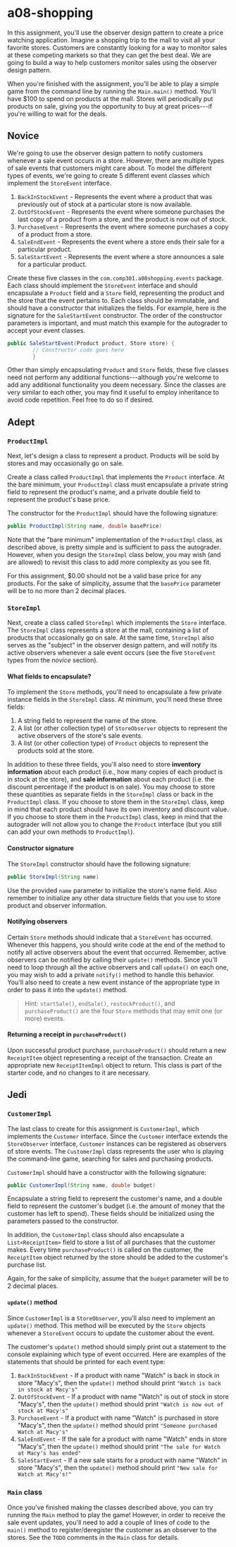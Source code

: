 # a08-shopping

In this assignment, you'll use the observer design pattern to create a price watching application. Imagine a shopping trip to the mall to visit all your favorite stores. Customers are constantly looking for a way to monitor sales at these competing markets so that they can get the best deal. We are going to build a way to help customers monitor sales using the observer design pattern.

When you're finished with the assignment, you'll be able to play a simple game from the command line by running the `Main.main()` method. You'll have $100 to spend on products at the mall. Stores will periodically put products on sale, giving you the opportunity to buy at great prices---if you're willing to wait for the deals.


## Novice

We're going to use the observer design pattern to notify customers whenever a sale event occurs in a store. However, there are multiple types of sale events that customers might care about. To model the different types of events, we're going to create 5 different event classes which implement the `StoreEvent` interface.

1. `BackInStockEvent` - Represents the event where a product that was previously out of stock at a particular store is now available.
2. `OutOfStockEvent` - Represents the event where someone purchases the last copy of a product from a store, and the product is now out of stock.
3. `PurchaseEvent` - Represents the event where someone purchases a copy of a product from a store.
4. `SaleEndEvent` - Represents the event where a store ends their sale for a particular product.
5. `SaleStartEvent` - Represents the event where a store announces a sale for a particular product.

Create these five classes in the `com.comp301.a08shopping.events` package. Each class should implement the `StoreEvent` interface and should encapsulate a `Product` field and a `Store` field, representing the product and the store that the event pertains to. Each class should be immutable, and should have a constructor that initializes the fields. For example, here is the signature for the `SaleStartEvent` constructor. The order of the constructor parameters is important, and must match this example for the autograder to accept your event classes.

```java
public SaleStartEvent(Product product, Store store) {
        // Constructor code goes here
        }
```

Other than simply encapsulating `Product` and `Store` fields, these five classes need not perform any additional functions---although you're welcome to add any additional functionality you deem necessary. Since the classes are very similar to each other, you may find it useful to employ inheritance to avoid code repetition. Feel free to do so if desired.


## Adept

### `ProductImpl`

Next, let's design a class to represent a product. Products will be sold by stores and may occasionally go on sale.

Create a class called `ProductImpl` that implements the `Product` interface. At the bare minimum, your `ProductImpl` class must encapsulate a private string field to represent the product's name, and a private double field to represent the product's base price.

The constructor for the `ProductImpl` should have the following signature:

```java
public ProductImpl(String name, double basePrice)
```

Note that the "bare minimum" implementation of the `ProductImpl` class, as described above, is pretty simple and is sufficient to pass the autograder. However, when you design the `StoreImpl` class below, you may wish (and are allowed) to revisit this class to add more complexity as you see fit.

For this assignment, $0.00 should not be a valid base price for any products. For the sake of
simplicity, assume that the `basePrice` parameter will be to no more than 2 decimal places.



### `StoreImpl`

Next, create a class called `StoreImpl` which implements the `Store` interface. The `StoreImpl` class represents a store at the mall, containing a list of products that occasionally go on sale. At the same time, `StoreImpl` also serves as the "subject" in the observer design pattern, and will notify its active observers whenever a sale event occurs (see the five `StoreEvent` types from the *novice* section).

#### What fields to encapsulate?

To implement the `Store` methods, you'll need to encapsulate a few private instance fields in the `StoreImpl` class. At minimum, you'll need these three fields:

1. A string field to represent the name of the store.
2. A list (or other collection type) of `StoreObserver` objects to represent the active observers of the store's sale events.
3. A list (or other collection type) of `Product` objects to represent the products sold at the store.

In addition to these three fields, you'll also need to store **inventory information** about each product (i.e., how many copies of each product is in stock at the store), and **sale information** about each product (i.e. the discount percentage if the product is on sale). You may choose to store these quantities as separate fields in the `StoreImpl` class or back in the `ProductImpl` class. If you choose to store them in the `StoreImpl` class, keep in mind that each product should have its own inventory and discount value. If you choose to store them in the `ProductImpl` class, keep in mind that the autograder will not allow you to change the `Product` interface (but you still can add your own methods to `ProductImpl`).


#### Constructor signature

The `StoreImpl` constructor should have the following signature:

```java
public StoreImpl(String name)
```

Use the provided `name` parameter to initialize the store's name field. Also remember to initialize any other data structure fields that you use to store product and observer information.


#### Notifying observers

Certain `Store` methods should indicate that a `StoreEvent` has occurred. Whenever this happens, you should write code at the end of the method to notify all active observers about the event that occurred. Remember, active observers can be notified by calling their `update()` methods. Since you'll need to loop through all the active observers and call `update()` on each one, you may wish to add a private `notify()` method to handle this behavior. You'll also need to create a new event instance of the appropriate type in order to pass it into the `update()` method.

> Hint: `startSale()`, `endSale()`, `restockProduct()`, and `purchaseProduct()` are the four `Store` methods that may emit one (or more) events.


#### Returning a receipt in `purchaseProduct()`

Upon successful product purchase, `purchaseProduct()` should return a new `ReceiptItem` object representing a receipt of the transaction. Create an appropriate new `ReceiptItemImpl` object to return. This class is part of the starter code, and no changes to it are necessary.


## Jedi

### `CustomerImpl`

The last class to create for this assignment is `CustomerImpl`, which implements the `Customer` interface. Since the `Customer` interface extends the `StoreObserver` interface, `Customer` instances can be registered as observers of store events. The `CustomerImpl` class represents the user who is playing the command-line game, searching for sales and purchasing products.

`CustomerImpl` should have a constructor with the following signature:

```java
public CustomerImpl(String name, double budget)
```

Encapsulate a string field to represent the customer's name, and a double field to represent the customer's budget (i.e. the amount of money that the customer has left to spend). These fields should be initialized using the parameters passed to the constructor.

In addition, the `CustomerImpl` class should also encapsulate a `List<ReceiptItem>` field to store a list of all purchases that the customer makes. Every time `purchaseProduct()` is called on the customer, the `ReceiptItem` object returned by the store should be added to the customer's purchase list.

Again, for the sake of simplicity, assume that the `budget` parameter will be to 2 decimal places.

#### `update()` method

Since `CustomerImpl` is a `StoreObserver`, you'll also need to implement an `update()` method. This method will be executed by the `Store` objects whenever a `StoreEvent` occurs to update the customer about the event.

The customer's `update()` method should simply print out a statement to the console explaining which type of event occurred. Here are examples of the statements that should be printed for each event type:

1. `BackInStockEvent` - If a product with name "Watch" is back in stock in store "Macy's", then the `update()` method should print `"Watch is back in stock at Macy's"`
2. `OutOfStockEvent` - If a product with name "Watch" is out of stock in store "Macy's", then the `update()` method should print `"Watch is now out of stock at Macy's"`
3. `PurchaseEvent` - If a product with name "Watch" is purchased in store "Macy's", then the `update()` method should print `"Someone purchased Watch at Macy's"`
4. `SaleEndEvent` - If the sale for a product with name "Watch" ends in store "Macy's", then the `update()` method should print `"The sale for Watch at Macy's has ended"`
5. `SaleStartEvent` - If a new sale starts for a product with name "Watch" in store "Macy's", then the `update()` method should print `"New sale for Watch at Macy's!"`


### `Main` class

Once you've finished making the classes described above, you can try running the `Main` method to play the game! However, in order to receive the sale event updates, you'll need to add a couple of lines of code to the `main()` method to register/deregister the customer as an observer to the stores. See the `TODO` comments in the `Main` class for details.